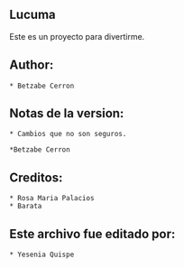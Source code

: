 Lucuma
------

Este es un proyecto para divertirme.

Author:
------

    * Betzabe Cerron
    
Notas de la version:
-------------------
    * Cambios que no son seguros.

    *Betzabe Cerron

Creditos:
--------
    * Rosa Maria Palacios
    * Barata

Este archivo fue editado por:
------------------------------
    * Yesenia Quispe

